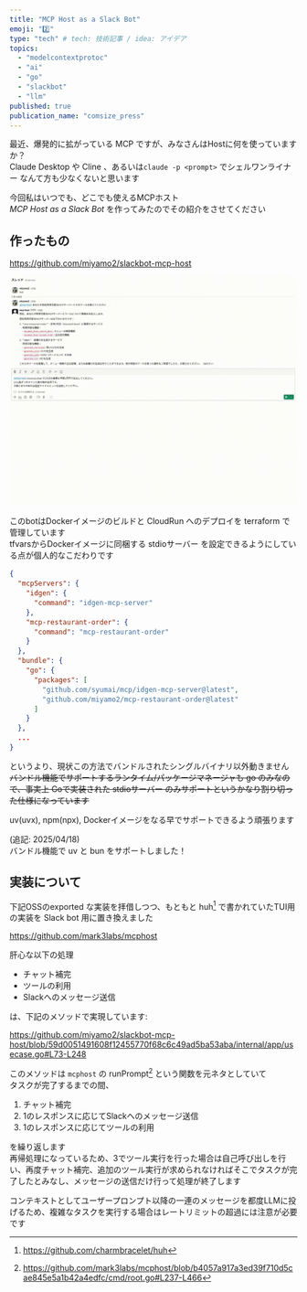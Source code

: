 ```yaml
---
title: "MCP Host as a Slack Bot"
emoji: "2️⃣"
type: "tech" # tech: 技術記事 / idea: アイデア
topics: 
  - "modelcontextprotoc"
  - "ai"
  - "go"
  - "slackbot"
  - "llm"
published: true
publication_name: "comsize_press"
---
```


最近、爆発的に拡がっている MCP ですが、みなさんはHostに何を使っていますか？  
Claude Desktop や Cline 、あるいは`claude -p <prompt>` でシェルワンライナー なんて方も少なくないと思います  

今回私はいつでも、どこでも使えるMCPホスト  
*MCP Host as a Slack Bot* を作ってみたのでその紹介をさせてください 

## 作ったもの

https://github.com/miyamo2/slackbot-mcp-host

![](/images/9f9821c58792f3.gif)

このbotはDockerイメージのビルドと CloudRun へのデプロイを terraform で管理しています  
tfvarsからDockerイメージに同梱する stdioサーバー を設定できるようにしている点が個人的なこだわりです  

```json
{
  "mcpServers": {
    "idgen": {
      "command": "idgen-mcp-server"
    },
    "mcp-restaurant-order": {
      "command": "mcp-restaurant-order"
    }
  },
  "bundle": {
    "go": {
      "packages": [
        "github.com/syumai/mcp/idgen-mcp-server@latest",
        "github.com/miyamo2/mcp-restaurant-order@latest"
      ]
    }
  },
  ...
}
```

というより、現状この方法でバンドルされたシングルバイナリ以外動きません  
~~バンドル機能でサポートするランタイム/パッケージマネージャも go のみなので、事実上 Goで実装された stdioサーバー のみサポートというかなり割り切った仕様になっています~~  

uv(uvx), npm(npx), Dockerイメージをなる早でサポートできるよう頑張ります  

(追記: 2025/04/18)  
バンドル機能で uv と bun をサポートしました！

## 実装について

下記OSSのexported な実装を拝借しつつ、もともと huh[^1] で書かれていたTUI用の実装を Slack bot 用に置き換えました

https://github.com/mark3labs/mcphost  


肝心な以下の処理

- チャット補完
- ツールの利用
- Slackへのメッセージ送信

は、下記のメソッドで実現しています:

https://github.com/miyamo2/slackbot-mcp-host/blob/59d0051491608f12455770f68c6c49ad5ba53aba/internal/app/usecase.go#L73-L248

このメソッドは `mcphost` の runPrompt[^2] という関数を元ネタとしていて  
タスクが完了するまでの間、

1. チャット補完
2. 1のレスポンスに応じてSlackへのメッセージ送信
3. 1のレスポンスに応じてツールの利用

を繰り返します  
再帰処理になっているため、3でツール実行を行った場合は自己呼び出しを行い、再度チャット補完、追加のツール実行が求められなければそこでタスクが完了したとみなし、メッセージの送信だけ行って処理が終了します

コンテキストとしてユーザープロンプト以降の一連のメッセージを都度LLMに投げるため、複雑なタスクを実行する場合はレートリミットの超過には注意が必要です


[^1]: https://github.com/charmbracelet/huh

[^2]: https://github.com/mark3labs/mcphost/blob/b4057a917a3ed39f710d5cae845e5a1b42a4edfc/cmd/root.go#L237-L466